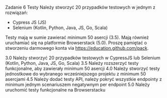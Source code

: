 Zadanie 6 Testy
Należy stworzyć 20 przypadków testowych w jednym z rozwiązań:

- Cypress JS (JS)
- Selenium (Kotlin, Python, Java, JS, Go, Scala)

Testy mają w sumie zawierać minimum 50 asercji (3.5). Mają również uruchamiać się na platformie Browserstack (5.0). Proszę pamiętać o stworzeniu darmowego konta via https://education.github.com/pack.

3.0 Należy stworzyć 20 przypadków testowych w CypressJS lub Selenium (Kotlin, Python, Java, JS, Go, Scala)
3.5 Należy rozszerzyć testy funkcjonalne, aby zawierały minimum 50 asercji
4.0 Należy stworzyć testy jednostkowe do wybranego wcześniejszego projektu z minimum 50 asercjami
4.5 Należy dodać testy API, należy pokryć wszystkie endpointy z minimum jednym scenariuszem negatywnym per endpoint
5.0 Należy uruchomić testy funkcjonalne na Browserstacku
